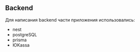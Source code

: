 ## Backend
Для написания backend части приложения использовались:
- nest
- postgreSQL
- prisma
- ЮKassa
